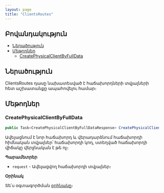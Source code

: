 ```yaml
---
layout: page
title: "ClientsRoutes" 
---
```


## Բովանդակություն

- [Ներածություն](#ներածություն)
- [Մեթոդներ](#մեթոդներ)
  - [CreatePhysicalClientByFullData](#createphysicalclientbyfulldata)

## Ներածություն

ClientsRoutes դասը նախատեսված է հաճախորդների տվյալների հետ աշխատանքը ապահովելու համար։

## Մեթոդներ

### CreatePhysicalClientByFullData

```c#
public Task<CreatePhysicalClientByFullDataResponse> CreatePhysicalClientByFullData(CreatePhysicalClientByFullDataRequest request)
```

Ավելացնում է նոր հաճախորդ և վերադարձնում հաճախորդի հիմնական տվյալներ՝ հաճախորդի կոդ, ստեղված հաճախորդի վիճակը վերջնական է թե ոչ։


**Պարամետրեր**

* `request` - Ավելացվող հաճախորդի տվյալներ։

**Օրինակ**

Տե՛ս օգտագործման [օրինակը](../examples/ClientsRoutes.md#նոր-ֆիզ-անձ-հաճախորդի-ստեղծման-օրինակ)։